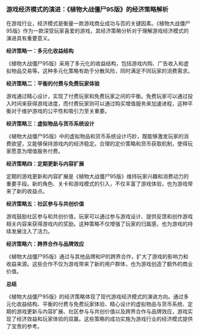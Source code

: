 ### 游戏经济模式的演进：《植物大战僵尸95版》的经济策略解析

在游戏行业，经济模式是衡量一款游戏商业成功与否的关键因素。《植物大战僵尸95版》作为一款深受玩家喜爱的游戏，其经济策略分析对于理解游戏经济模式的演进具有重要意义。

**经济策略一：多元化收益结构**

《植物大战僵尸95版》采用了多元化的收益结构，包括游戏内购、广告收入和虚拟物品交易等。这种多元化策略有助于分散风险，同时满足不同玩家的消费需求。

**经济策略二：平衡的付费与免费玩家体验**

游戏通过精心设计，实现了付费玩家和免费玩家之间的平衡。免费玩家可以通过投入时间来获得游戏进度，而付费玩家则可以通过购买增值服务来加速进程，这种平衡对于维护游戏的公平性和吸引力至关重要。

**经济策略三：虚拟物品与货币系统设计**

《植物大战僵尸95版》中的虚拟物品和货币系统设计巧妙，既能够激发玩家的消费欲望，又能够保持游戏内的经济稳定。合理的定价策略和货币获取机制，使得玩家愿意为增值服务付费。

**经济策略四：定期更新与内容扩展**

定期的游戏更新和内容扩展是《植物大战僵尸95版》维持玩家兴趣和消费动力的重要手段。新的角色、关卡和游戏模式的引入，不仅丰富了游戏体验，也为游戏带来了新的收益点。

**经济策略五：社区参与与共创价值**

游戏鼓励社区参与和共创价值，玩家可以通过参与游戏设计、提供反馈和创作游戏相关内容来获得游戏内的奖励。这种策略不仅增强了玩家的归属感，也为游戏的持续发展注入了活力。

**经济策略六：跨界合作与品牌效应**

《植物大战僵尸95版》通过与其他品牌和IP的跨界合作，扩大了游戏的影响力和收益来源。这些合作不仅为游戏带来了新的用户群体，也为游戏创造了额外的商业价值。

**总结**

《植物大战僵尸95版》的经济策略体现了现代游戏经济模式的演进方向。通过多元化收益结构、平衡的付费与免费玩家体验、精心设计的虚拟物品与货币系统、定期的游戏更新与内容扩展、社区参与与共创价值以及跨界合作与品牌效应，游戏实现了经济效益和玩家体验的双赢。这些策略的成功实施为游戏行业的经济模式提供了宝贵的参考。